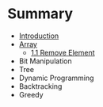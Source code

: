 # Summary

* [Introduction](README.md)
* [Array](chapter1.md)
   * [1.1 Remove Element](11_remove_element.md)
* Bit Manipulation
* Tree
* Dynamic Programming
* Backtracking
* Greedy

